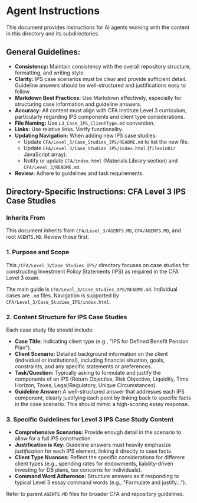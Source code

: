 # Agent Instructions

This document provides instructions for AI agents working with the content in this directory and its subdirectories.

## General Guidelines:

*   **Consistency:** Maintain consistency with the overall repository structure, formatting, and writing style.
*   **Clarity:** IPS case scenarios must be clear and provide sufficient detail. Guideline answers should be well-structured and justifications easy to follow.
*   **Markdown Best Practices:** Use Markdown effectively, especially for structuring case information and guideline answers.
*   **Accuracy:** All content must align with CFA Institute Level 3 curriculum, particularly regarding IPS components and client type considerations.
*   **File Naming:** Use `L3_Case_IPS_ClientType.md` convention.
*   **Links:** Use relative links. Verify functionality.
*   **Updating Navigation:** When adding new IPS case studies:
    *   Update `CFA/Level_3/Case_Studies_IPS/README.md` to list the new file.
    *   Update `CFA/Level_3/Case_Studies_IPS/index.html` (`filesInDir` JavaScript array).
    *   Notify or update `CFA/index.html` (Materials Library section) and `CFA/Level_3/README.md`.
*   **Review:** Adhere to guidelines and task requirements.

## Directory-Specific Instructions: CFA Level 3 IPS Case Studies

### Inherits From
This document inherits from `CFA/Level_3/AGENTS.MD`, `CFA/AGENTS.MD`, and root `AGENTS.MD`. Review those first.

### 1. Purpose and Scope
This `/CFA/Level_3/Case_Studies_IPS/` directory focuses on case studies for constructing Investment Policy Statements (IPS) as required in the CFA Level 3 exam.

The main guide is `CFA/Level_3/Case_Studies_IPS/README.md`.
Individual cases are `.md` files.
Navigation is supported by `CFA/Level_3/Case_Studies_IPS/index.html`.

### 2. Content Structure for IPS Case Studies
Each case study file should include:
*   **Case Title:** Indicating client type (e.g., "IPS for Defined Benefit Pension Plan").
*   **Client Scenario:** Detailed background information on the client (individual or institutional), including financial situation, goals, constraints, and any specific statements or preferences.
*   **Task/Question:** Typically asking to formulate and justify the components of an IPS (Return Objective, Risk Objective, Liquidity, Time Horizon, Taxes, Legal/Regulatory, Unique Circumstances).
*   **Guideline Answer:** A well-structured answer that addresses each IPS component, clearly justifying each point by linking back to specific facts in the case scenario. This should mimic a high-scoring essay response.

### 3. Specific Guidelines for Level 3 IPS Case Study Content
*   **Comprehensive Scenarios:** Provide enough detail in the scenario to allow for a full IPS construction.
*   **Justification is Key:** Guideline answers must heavily emphasize *justification* for each IPS element, linking it directly to case facts.
*   **Client Type Nuances:** Reflect the specific considerations for different client types (e.g., spending rates for endowments, liability-driven investing for DB plans, tax concerns for individuals).
*   **Command Word Adherence:** Structure answers as if responding to typical Level 3 essay command words (e.g., "Formulate and justify...").

Refer to parent `AGENTS.MD` files for broader CFA and repository guidelines.
